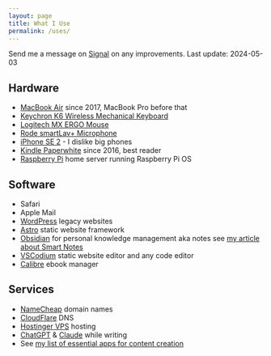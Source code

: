 ```yaml
---
layout: page
title: What I Use
permalink: /uses/
---
```

Send me a message on [Signal](https://signal.me/#eu/dH9DTAPmm2FNDnOok4j-8Fh7u2azNWRlNwAC45j_i-MoSJPpu29CmZiLyi9_pmgt) on any improvements. Last update: 2024-05-03

## Hardware
- [MacBook Air](https://www.apple.com/macbook-air/) since 2017, MacBook Pro before that
- [Keychron K6 Wireless Mechanical Keyboard](https://www.keychron.com/products/keychron-k6-wireless-mechanical-keyboard)
- [Logitech MX ERGO Mouse](https://www.logitech.com/en-us/products/mice/mx-ergo-wireless-trackball-mouse.html)
- [Rode smartLav+ Microphone](https://rode.com/en/microphones/mobile/smartlav-plus)
- [iPhone SE 2](https://www.apple.com/iphone-se/) - I dislike big phones
- [Kindle Paperwhite](https://amzn.to/4a1RdEJ) since 2016, best reader
- [Raspberry Pi](https://www.raspberrypi.com) home server running Raspberry Pi OS

## Software
- Safari
- Apple Mail
- [WordPress](https://wordpress.org) legacy websites
- [Astro](https://astro.build) static website framework
- [Obsidian](https://obsidian.md) for personal knowledge management aka notes see [my article about Smart Notes](https://christophersherrod.com/smart-notes/)
- [VSCodium](https://vscodium.com) static website editor and any code editor
- [Calibre](https://calibre-ebook.com) ebook manager

## Services
- [NameCheap](https://www.namecheap.com) domain names
- [CloudFlare](https://cloudflare.com) DNS
- [Hostinger VPS](https://www.hostinger.com/vps-hosting) hosting
- [ChatGPT](https://chat.openai.com) & [Claude](https://claude.ai) while writing
- See [my list of essential apps for content creation](https://christophersherrod.com/workflow/)
